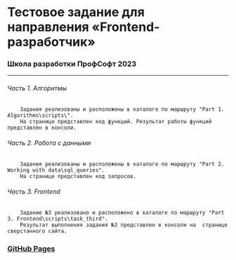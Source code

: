 # Тестовое задание для направления «Frontend-разработчик»  
### Школа разработки ПрофСофт 2023  
---
###### Часть 1. Алгоритмы  
        Задания реализованы и расположены в каталоге по маршруту "Part 1. Algorithms\scripts\".  
        На странице представлен код функций. Результат работы функций представлен в консоли.  
###### Часть 2. Работа с данными  
        Задания реализованы и расположены в каталоге по маршруту "Part 2. Working with data\sql_queries".  
        На странице представлен код запросов.  
###### Часть 3. Frontend  
        Задание №3 реализовано и расположено в каталоге по маршруту "Part 3. Frontend\scripts\task_third".  
        Результат выполнения задания №3 представлен в консоли на  странице сверстанного сайта.

<h3><a href="https://riorustik.github.io/profsoft-test-task/">GitHub Pages</a></h3>
